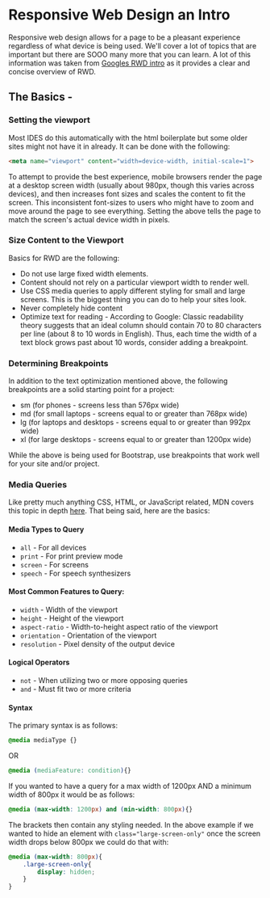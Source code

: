 # Responsive Web Design an Intro

Responsive web design allows for a page to be a pleasant experience regardless of what device is being used. We'll cover a lot of topics that are important but there are SOOO many more that you can learn. A lot of this information was taken from [Googles RWD intro](https://developers.google.com/web/fundamentals/design-and-ux/responsive/) as it provides a clear and concise overview of RWD.

## The Basics - 

### Setting the viewport
Most IDES do this automatically with the html boilerplate but some older sites might not have it in already. It can be done with the following: 
``` html
<meta name="viewport" content="width=device-width, initial-scale=1">
```

To attempt to provide the best experience, mobile browsers render the page at a desktop screen width (usually about 980px, though this varies across devices), and then increases font sizes and scales the content to fit the screen. This inconsistent font-sizes to users who might have to zoom and move around the page to see everything. Setting the above tells the page to match the screen's actual device width in pixels.

### Size Content to the Viewport

Basics for RWD are the following: 
* Do not use large fixed width elements.
* Content should not rely on a particular viewport width to render well.
* Use CSS media queries to apply different styling for small and large screens. This is the biggest thing you can do to help your sites look.
* Never completely hide content
* Optimize text for reading - According to Google: Classic readability theory suggests that an ideal column should contain 70 to 80 characters per line (about 8 to 10 words in English). Thus, each time the width of a text block grows past about 10 words, consider adding a breakpoint.

### Determining Breakpoints
In addition to the text optimization mentioned above, the following breakpoints are a solid starting point for a project: 
* sm (for phones - screens less than 576px wide)
* md (for small laptops - screens equal to or greater than 768px wide)
* lg (for laptops and desktops - screens equal to or greater than 992px wide)
* xl (for large desktops - screens equal to or greater than 1200px wide)

While the above is being used for Bootstrap, use breakpoints that work well for your site and/or project.



### Media Queries

Like pretty much anything CSS, HTML, or JavaScript related, MDN covers this topic in depth [here](https://developer.mozilla.org/en-US/docs/Web/CSS/Media_Queries/Using_media_queries). That being said, here are the basics:

#### Media Types to Query
* `all` - For all devices
* `print` - For print preview mode
* `screen` - For screens
* `speech` - For speech synthesizers

#### Most Common Features to Query:

* `width` - Width of the viewport	 
* `height` - Height of the viewport	 
* `aspect-ratio` - Width-to-height aspect ratio of the viewport	 
* `orientation` - Orientation of the viewport	 
* `resolution` - Pixel density of the output device	 

#### Logical Operators
* `not` - When utilizing two or more opposing queries
* `and` - Must fit two or more criteria

#### Syntax
The primary syntax is as follows:
``` css
@media mediaType {}
```
OR
``` css
@media (mediaFeature: condition){}
```

If you wanted to have a query for a max width of 1200px AND a minimum width of 800px it would be as follows:
``` css
@media (max-width: 1200px) and (min-width: 800px){}
```

The brackets then contain any styling needed. In the above example if we wanted to hide an element with `class="large-screen-only"` once the screen width drops below 800px we could do that with:
``` css
@media (max-width: 800px){
    .large-screen-only{
        display: hidden;
    }
}
```
